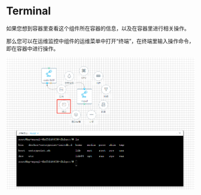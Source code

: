 # Terminal

如果您想到容器里查看这个组件所在容器的信息，以及在容器里进行相关操作。

那么您可以在运维监控中组件的运维菜单中打开“终端”，在终端里输入操作命令，即在容器中进行操作。

![](/assets/import74.png)

